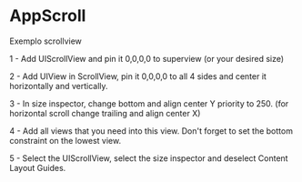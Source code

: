 # AppScroll
Exemplo scrollview


1 - Add UIScrollView and pin it 0,0,0,0 to superview (or your desired size)

2 - Add UIView in ScrollView, pin it 0,0,0,0 to all 4 sides and center it horizontally and vertically.

3 - In size inspector, change bottom and align center Y priority to 250. (for horizontal scroll change trailing and align center X)

4 - Add all views that you need into this view. Don't forget to set the bottom constraint on the lowest view.

5 - Select the UIScrollView, select the size inspector and deselect Content Layout Guides.

